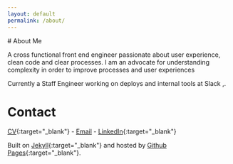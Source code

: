 ```yaml
---
layout: default
permalink: /about/
---
```


<div class="p-content__grid">
<div class="p-content" markdown="1">
# About Me

A cross functional front end engineer passionate about user experience, clean code and clear processes. I am an advocate for understanding complexity in order to improve processes and user experiences


Currently a Staff Engineer working on deploys and internal tools at Slack <i class="fab fa-slack" aria-hidden="true"></i>,.

# Contact

[CV](/assets/resume.pdf){:target="_blank"} - [Email](mailto:prancingwithponies@live.com) - [LinkedIn](https://www.linkedin.com/in/jonathan-chang-0585294b){:target="_blank"}

Built on [Jekyll](http://jekyllrb.com/){:target="_blank"} and hosted by [Github Pages](https://pages.github.com/){:target="_blank"}.
<div>
</div>
